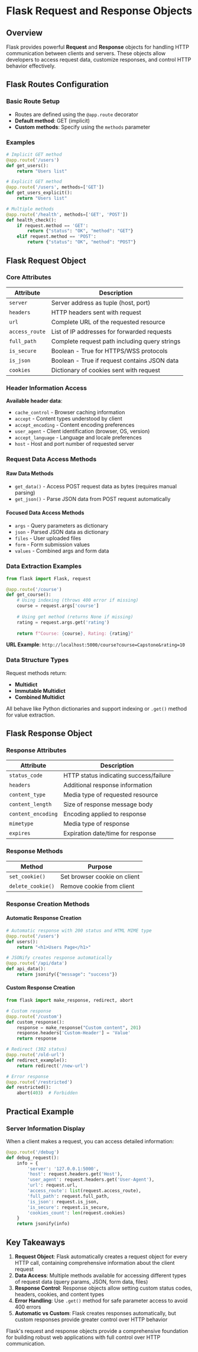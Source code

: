 # Flask Request and Response Objects

## Overview

Flask provides powerful **Request** and **Response** objects for handling HTTP communication between clients and servers. These objects allow developers to access request data, customize responses, and control HTTP behavior effectively.

## Flask Routes Configuration

### Basic Route Setup
- Routes are defined using the `@app.route` decorator
- **Default method**: GET (implicit)
- **Custom methods**: Specify using the `methods` parameter

### Examples

```python
# Implicit GET method
@app.route('/users')
def get_users():
    return "Users list"

# Explicit GET method
@app.route('/users', methods=['GET'])
def get_users_explicit():
    return "Users list"

# Multiple methods
@app.route('/health', methods=['GET', 'POST'])
def health_check():
    if request.method == 'GET':
        return {"status": "OK", "method": "GET"}
    elif request.method == 'POST':
        return {"status": "OK", "method": "POST"}
```

## Flask Request Object

### Core Attributes

| Attribute | Description |
|-----------|-------------|
| `server` | Server address as tuple (host, port) |
| `headers` | HTTP headers sent with request |
| `url` | Complete URL of the requested resource |
| `access_route` | List of IP addresses for forwarded requests |
| `full_path` | Complete request path including query strings |
| `is_secure` | Boolean - True for HTTPS/WSS protocols |
| `is_json` | Boolean - True if request contains JSON data |
| `cookies` | Dictionary of cookies sent with request |

### Header Information Access

**Available header data**:
- `cache_control` - Browser caching information
- `accept` - Content types understood by client
- `accept_encoding` - Content encoding preferences
- `user_agent` - Client identification (browser, OS, version)
- `accept_language` - Language and locale preferences
- `host` - Host and port number of requested server

### Request Data Access Methods

#### Raw Data Methods
- `get_data()` - Access POST request data as bytes (requires manual parsing)
- `get_json()` - Parse JSON data from POST request automatically

#### Focused Data Access Methods
- `args` - Query parameters as dictionary
- `json` - Parsed JSON data as dictionary
- `files` - User uploaded files
- `form` - Form submission values
- `values` - Combined args and form data

### Data Extraction Examples

```python
from flask import Flask, request

@app.route('/course')
def get_course():
    # Using indexing (throws 400 error if missing)
    course = request.args['course']
    
    # Using get method (returns None if missing)
    rating = request.args.get('rating')
    
    return f"Course: {course}, Rating: {rating}"
```

**URL Example**: `http://localhost:5000/course?course=Capstone&rating=10`

### Data Structure Types
Request methods return:
- **Multidict**
- **Immutable Multidict**  
- **Combined Multidict**

All behave like Python dictionaries and support indexing or `.get()` method for value extraction.

## Flask Response Object

### Response Attributes

| Attribute | Description |
|-----------|-------------|
| `status_code` | HTTP status indicating success/failure |
| `headers` | Additional response information |
| `content_type` | Media type of requested resource |
| `content_length` | Size of response message body |
| `content_encoding` | Encoding applied to response |
| `mimetype` | Media type of response |
| `expires` | Expiration date/time for response |

### Response Methods

| Method | Purpose |
|--------|---------|
| `set_cookie()` | Set browser cookie on client |
| `delete_cookie()` | Remove cookie from client |

### Response Creation Methods

#### Automatic Response Creation
```python
# Automatic response with 200 status and HTML MIME type
@app.route('/users')
def users():
    return "<h1>Users Page</h1>"

# JSONify creates response automatically
@app.route('/api/data')
def api_data():
    return jsonify({"message": "success"})
```

#### Custom Response Creation
```python
from flask import make_response, redirect, abort

# Custom response
@app.route('/custom')
def custom_response():
    response = make_response("Custom content", 201)
    response.headers['Custom-Header'] = 'Value'
    return response

# Redirect (302 status)
@app.route('/old-url')
def redirect_example():
    return redirect('/new-url')

# Error response
@app.route('/restricted')
def restricted():
    abort(403)  # Forbidden
```

## Practical Example

### Server Information Display
When a client makes a request, you can access detailed information:

```python
@app.route('/debug')
def debug_request():
    info = {
        'server': '127.0.0.1:5000',
        'host': request.headers.get('Host'),
        'user_agent': request.headers.get('User-Agent'),
        'url': request.url,
        'access_route': list(request.access_route),
        'full_path': request.full_path,
        'is_json': request.is_json,
        'is_secure': request.is_secure,
        'cookies_count': len(request.cookies)
    }
    return jsonify(info)
```

## Key Takeaways

1. **Request Object**: Flask automatically creates a request object for every HTTP call, containing comprehensive information about the client request
2. **Data Access**: Multiple methods available for accessing different types of request data (query params, JSON, form data, files)
3. **Response Control**: Response objects allow setting custom status codes, headers, cookies, and content types
4. **Error Handling**: Use `.get()` method for safe parameter access to avoid 400 errors
5. **Automatic vs Custom**: Flask creates responses automatically, but custom responses provide greater control over HTTP behavior

Flask's request and response objects provide a comprehensive foundation for building robust web applications with full control over HTTP communication.